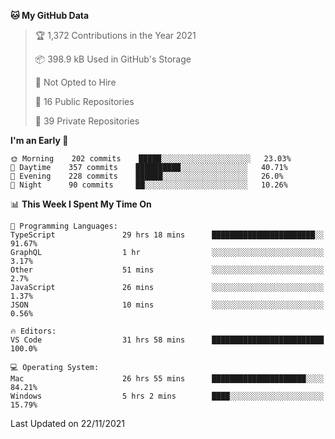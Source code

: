 <!--START_SECTION:waka-->
**🐱 My GitHub Data** 

> 🏆 1,372 Contributions in the Year 2021
 > 
> 📦 398.9 kB Used in GitHub's Storage 
 > 
> 🚫 Not Opted to Hire
 > 
> 📜 16 Public Repositories 
 > 
> 🔑 39 Private Repositories  
 > 
**I'm an Early 🐤** 

```text
🌞 Morning    202 commits    █████░░░░░░░░░░░░░░░░░░░░   23.03% 
🌆 Daytime    357 commits    ██████████░░░░░░░░░░░░░░░   40.71% 
🌃 Evening    228 commits    ██████░░░░░░░░░░░░░░░░░░░   26.0% 
🌙 Night      90 commits     ██░░░░░░░░░░░░░░░░░░░░░░░   10.26%

```


📊 **This Week I Spent My Time On** 

```text
💬 Programming Languages: 
TypeScript               29 hrs 18 mins      ███████████████████████░░   91.67% 
GraphQL                  1 hr                ░░░░░░░░░░░░░░░░░░░░░░░░░   3.17% 
Other                    51 mins             ░░░░░░░░░░░░░░░░░░░░░░░░░   2.7% 
JavaScript               26 mins             ░░░░░░░░░░░░░░░░░░░░░░░░░   1.37% 
JSON                     10 mins             ░░░░░░░░░░░░░░░░░░░░░░░░░   0.56%

🔥 Editors: 
VS Code                  31 hrs 58 mins      █████████████████████████   100.0%

💻 Operating System: 
Mac                      26 hrs 55 mins      █████████████████████░░░░   84.21% 
Windows                  5 hrs 2 mins        ████░░░░░░░░░░░░░░░░░░░░░   15.79%

```


 Last Updated on 22/11/2021
<!--END_SECTION:waka-->


